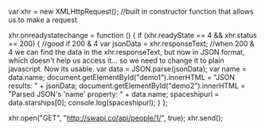 var xhr = new XMLHttpRequest();
//built in constructor function that allows us to make a request

xhr.onreadystatechange = function () {
    if (xhr.readyState == 4 && xhr.status == 200) {
        //good if 200 & 4
        var jsonData = xhr.responseText;
        //when 200 & 4 we can find the data in the xhr.responseText, but now in JSON format, which doesn't help us access it... so we need to change it to plain javascript. Now its usable. 
        var data = JSON.parse(jsonData);
        var name = data.name;
        document.getElementById("demo1").innerHTML = "JSON results: " + jsonData;
        document.getElementById("demo2").innerHTML = "Parsed JSON's 'name' property: " + data.name;
        spaceshipurl = data.starships[0];
        console.log(spaceshipurl);
    }
};

xhr.open("GET", "http://swapi.co/api/people/1/", true);
xhr.send();